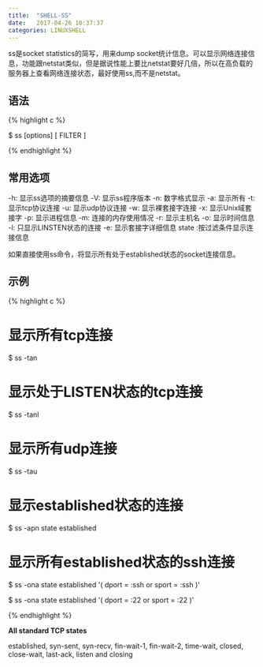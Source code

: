 ```yaml
---
title:  "SHELL-SS"
date:   2017-04-26 10:37:37
categories: LINUXSHELL
---
```


ss是socket statistics的简写，用来dump socket统计信息。可以显示网络连接信息，功能跟netstat类似，但是据说性能上要比netstat要好几倍，所以在高负载的服务器上查看网络连接状态，最好使用ss,而不是netstat。

## **语法**

{% highlight c %}

$ ss [options] [ FILTER ]

{% endhighlight %}


## **常用选项**

-h: 显示ss选项的摘要信息
-V: 显示ss程序版本
-n: 数字格式显示
-a: 显示所有
-t: 显示tcp协议连接
-u: 显示udp协议连接
-w: 显示裸套接字连接
-x: 显示Unix域套接字
-p: 显示进程信息
-m: 连接的内存使用情况
-r: 显示主机名
-o: 显示时间信息
-l: 只显示LINSTEN状态的连接
-e: 显示套接字详细信息
state :按过滤条件显示连接信息

如果直接使用ss命令，将显示所有处于established状态的socket连接信息。

## **示例**


{% highlight c %}

# 显示所有tcp连接

$ ss -tan

# 显示处于LISTEN状态的tcp连接

$ ss -tanl

# 显示所有udp连接

$ ss -tau

# 显示established状态的连接

$ ss -apn state established

# 显示所有established状态的ssh连接

$ ss -ona state  established '( dport = :ssh or sport = :ssh )'

$ ss -ona state  established '( dport = :22 or sport = :22 )'

{% endhighlight %}

**All standard TCP states**

established, syn-sent, syn-recv, fin-wait-1, fin-wait-2, time-wait, closed, close-wait, last-ack, listen and closing
